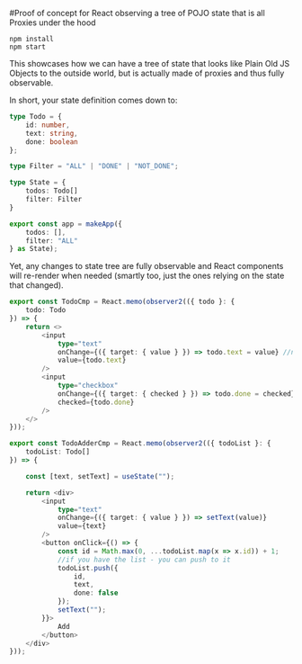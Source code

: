 #Proof of concept for React observing a tree of POJO state that is all Proxies under the hood

```
npm install
npm start
```

This showcases how we can have a tree of state that looks like Plain Old JS Objects to the outside world, but is actually made of proxies and thus fully observable. 

In short, your state definition comes down to:

```Typescript
type Todo = {
    id: number,
    text: string,
    done: boolean
};

type Filter = "ALL" | "DONE" | "NOT_DONE";

type State = {
    todos: Todo[]
    filter: Filter
}

export const app = makeApp({
    todos: [],
    filter: "ALL"
} as State);
```

Yet, any changes to state tree are fully observable and React components will re-render when needed (smartly too, just the ones relying on the state that changed).

```Typescript
export const TodoCmp = React.memo(observer2(({ todo }: {
    todo: Todo
}) => {
    return <>
        <input
            type="text"
            onChange={({ target: { value } }) => todo.text = value} //notice, we just set todo.text
            value={todo.text}
        />
        <input
            type="checkbox"
            onChange={({ target: { checked } }) => todo.done = checked}
            checked={todo.done}
        />
    </>
}));

export const TodoAdderCmp = React.memo(observer2(({ todoList }: {
    todoList: Todo[]
}) => {

    const [text, setText] = useState("");

    return <div>
        <input
            type="text"
            onChange={({ target: { value } }) => setText(value)}
            value={text}
        />
        <button onClick={() => {
            const id = Math.max(0, ...todoList.map(x => x.id)) + 1;
            //if you have the list - you can push to it
            todoList.push({
                id,
                text,
                done: false
            });
            setText("");
        }}>
            Add
        </button>
    </div>
}));
```